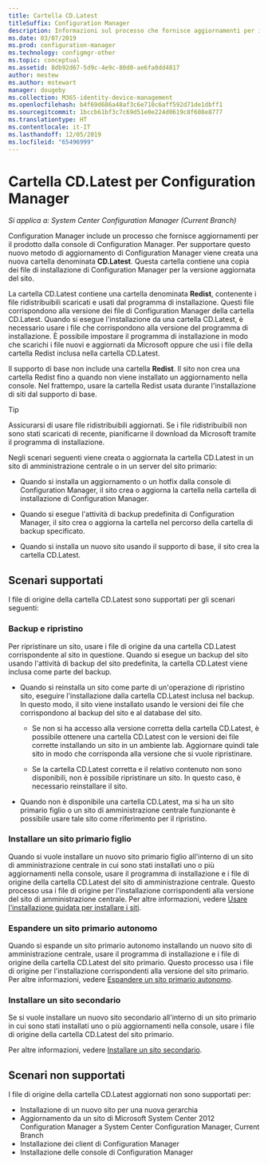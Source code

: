 ```yaml
---
title: Cartella CD.Latest
titleSuffix: Configuration Manager
description: Informazioni sul processo che fornisce aggiornamenti per il prodotto dalla console di Configuration Manager.
ms.date: 03/07/2019
ms.prod: configuration-manager
ms.technology: configmgr-other
ms.topic: conceptual
ms.assetid: 8db92d67-5d9c-4e9c-80d0-ae6fa0dd4817
author: mestew
ms.author: mstewart
manager: dougeby
ms.collection: M365-identity-device-management
ms.openlocfilehash: b4f69d686a48af3c6e710c6aff592d71de1dbff1
ms.sourcegitcommit: 1bccb61bf3c7c69d51e0e224d0619c8f608e8777
ms.translationtype: HT
ms.contentlocale: it-IT
ms.lasthandoff: 12/05/2019
ms.locfileid: "65496999"
---
```

# <a name="the-cdlatest-folder-for-configuration-manager"></a>Cartella CD.Latest per Configuration Manager

*Si applica a: System Center Configuration Manager (Current Branch)*

Configuration Manager include un processo che fornisce aggiornamenti per il prodotto dalla console di Configuration Manager. Per supportare questo nuovo metodo di aggiornamento di Configuration Manager viene creata una nuova cartella denominata **CD.Latest**. Questa cartella contiene una copia dei file di installazione di Configuration Manager per la versione aggiornata del sito.  

La cartella CD.Latest contiene una cartella denominata **Redist**, contenente i file ridistribuibili scaricati e usati dal programma di installazione. Questi file corrispondono alla versione dei file di Configuration Manager della cartella CD.Latest. Quando si esegue l'installazione da una cartella CD.Latest, è necessario usare i file che corrispondono alla versione del programma di installazione. È possibile impostare il programma di installazione in modo che scarichi i file nuovi e aggiornati da Microsoft oppure che usi i file della cartella Redist inclusa nella cartella CD.Latest.

Il supporto di base non include una cartella **Redist**. Il sito non crea una cartella Redist fino a quando non viene installato un aggiornamento nella console. Nel frattempo, usare la cartella Redist usata durante l'installazione di siti dal supporto di base.  

> [!TIP]  
> Assicurarsi di usare file ridistribuibili aggiornati. Se i file ridistribuibili non sono stati scaricati di recente, pianificarne il download da Microsoft tramite il programma di installazione.   

Negli scenari seguenti viene creata o aggiornata la cartella CD.Latest in un sito di amministrazione centrale o in un server del sito primario:  

- Quando si installa un aggiornamento o un hotfix dalla console di Configuration Manager, il sito crea o aggiorna la cartella nella cartella di installazione di Configuration Manager.  

- Quando si esegue l'attività di backup predefinita di Configuration Manager, il sito crea o aggiorna la cartella nel percorso della cartella di backup specificato.  

- Quando si installa un nuovo sito usando il supporto di base, il sito crea la cartella CD.Latest.


## <a name="supported-scenarios"></a>Scenari supportati

I file di origine della cartella CD.Latest sono supportati per gli scenari seguenti:  

### <a name="backup-and-recovery"></a>Backup e ripristino
Per ripristinare un sito, usare i file di origine da una cartella CD.Latest corrispondente al sito in questione. Quando si esegue un backup del sito usando l'attività di backup del sito predefinita, la cartella CD.Latest viene inclusa come parte del backup.

- Quando si reinstalla un sito come parte di un'operazione di ripristino sito, eseguire l'installazione dalla cartella CD.Latest inclusa nel backup. In questo modo, il sito viene installato usando le versioni dei file che corrispondono al backup del sito e al database del sito.  

    - Se non si ha accesso alla versione corretta della cartella CD.Latest, è possibile ottenere una cartella CD.Latest con le versioni dei file corrette installando un sito in un ambiente lab. Aggiornare quindi tale sito in modo che corrisponda alla versione che si vuole ripristinare.  

    - Se la cartella CD.Latest corretta e il relativo contenuto non sono disponibili, non è possibile ripristinare un sito. In questo caso, è necessario reinstallare il sito.  

- Quando non è disponibile una cartella CD.Latest, ma si ha un sito primario figlio o un sito di amministrazione centrale funzionante è possibile usare tale sito come riferimento per il ripristino.  

### <a name="install-a-child-primary-site"></a>Installare un sito primario figlio
Quando si vuole installare un nuovo sito primario figlio all'interno di un sito di amministrazione centrale in cui sono stati installati uno o più aggiornamenti nella console, usare il programma di installazione e i file di origine della cartella CD.Latest del sito di amministrazione centrale. Questo processo usa i file di origine per l'installazione corrispondenti alla versione del sito di amministrazione centrale. Per altre informazioni, vedere [Usare l'installazione guidata per installare i siti](/sccm/core/servers/deploy/install/use-the-setup-wizard-to-install-sites).  

### <a name="expand-a-stand-alone-primary-site"></a>Espandere un sito primario autonomo
Quando si espande un sito primario autonomo installando un nuovo sito di amministrazione centrale, usare il programma di installazione e i file di origine della cartella CD.Latest del sito primario. Questo processo usa i file di origine per l'installazione corrispondenti alla versione del sito primario. Per altre informazioni, vedere [Espandere un sito primario autonomo](/sccm/core/servers/deploy/install/use-the-setup-wizard-to-install-sites#bkmk_expand).

### <a name="install-a-secondary-site"></a>Installare un sito secondario
<!-- SCCMDocs-pr issue #3164 -->
Se si vuole installare un nuovo sito secondario all'interno di un sito primario in cui sono stati installati uno o più aggiornamenti nella console, usare i file di origine della cartella CD.Latest del sito primario. 

Per altre informazioni, vedere [Installare un sito secondario](/sccm/core/servers/deploy/install/use-the-setup-wizard-to-install-sites#bkmk_secondary). 


## <a name="unsupported-scenarios"></a>Scenari non supportati

I file di origine della cartella CD.Latest aggiornati non sono supportati per:  
   
- Installazione di un nuovo sito per una nuova gerarchia  
- Aggiornamento da un sito di Microsoft System Center 2012 Configuration Manager a System Center Configuration Manager, Current Branch
- Installazione dei client di Configuration Manager
- Installazione delle console di Configuration Manager

